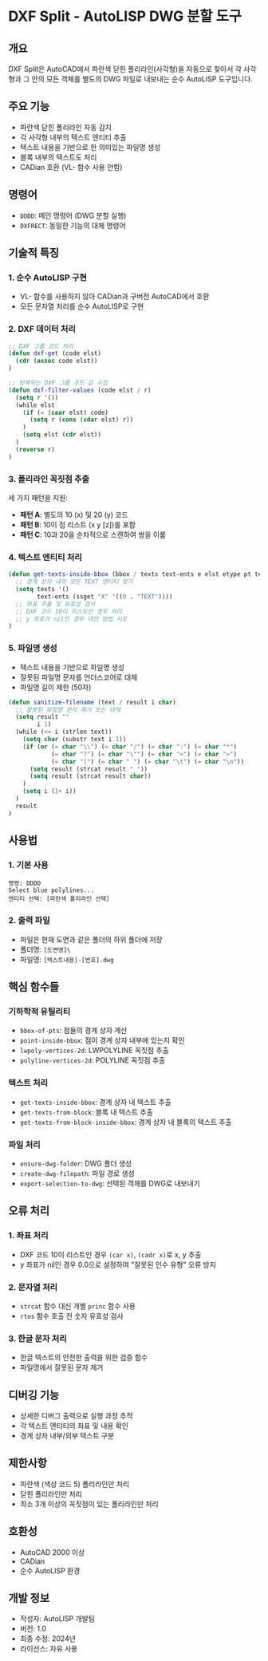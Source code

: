 # DXF Split - AutoLISP DWG 분할 도구

## 개요
DXF Split은 AutoCAD에서 파란색 닫힌 폴리라인(사각형)을 자동으로 찾아서 각 사각형과 그 안의 모든 객체를 별도의 DWG 파일로 내보내는 순수 AutoLISP 도구입니다.

## 주요 기능
- 파란색 닫힌 폴리라인 자동 감지
- 각 사각형 내부의 텍스트 엔티티 추출
- 텍스트 내용을 기반으로 한 의미있는 파일명 생성
- 블록 내부의 텍스트도 처리
- CADian 호환 (VL- 함수 사용 안함)

## 명령어
- `DDDD`: 메인 명령어 (DWG 분할 실행)
- `DXFRECT`: 동일한 기능의 대체 명령어

## 기술적 특징

### 1. 순수 AutoLISP 구현
- VL- 함수를 사용하지 않아 CADian과 구버전 AutoCAD에서 호환
- 모든 문자열 처리를 순수 AutoLISP로 구현

### 2. DXF 데이터 처리
```lisp
;; DXF 그룹 코드 처리
(defun dxf-get (code elst)
  (cdr (assoc code elst))
)

;; 반복되는 DXF 그룹 코드 값 수집
(defun dxf-filter-values (code elst / r)
  (setq r '())
  (while elst
    (if (= (caar elst) code)
      (setq r (cons (cdar elst) r))
    )
    (setq elst (cdr elst))
  )
  (reverse r)
)
```

### 3. 폴리라인 꼭짓점 추출
세 가지 패턴을 지원:
- **패턴 A**: 별도의 10 (x) 및 20 (y) 코드
- **패턴 B**: 10이 점 리스트 (x y [z])를 포함
- **패턴 C**: 10과 20을 순차적으로 스캔하여 쌍을 이룸

### 4. 텍스트 엔티티 처리
```lisp
(defun get-texts-inside-bbox (bbox / texts text-ents e elst etype pt text-content i x y)
  ;; 경계 상자 내의 모든 TEXT 엔티티 찾기
  (setq texts '()
        text-ents (ssget "X" '((0 . "TEXT"))))
  ;; 좌표 추출 및 유효성 검사
  ;; DXF 코드 10이 리스트인 경우 처리
  ;; y 좌표가 nil인 경우 대안 방법 시도
)
```

### 5. 파일명 생성
- 텍스트 내용을 기반으로 파일명 생성
- 잘못된 파일명 문자를 언더스코어로 대체
- 파일명 길이 제한 (50자)

```lisp
(defun sanitize-filename (text / result i char)
  ;; 잘못된 파일명 문자 제거 또는 대체
  (setq result ""
        i 1)
  (while (<= i (strlen text))
    (setq char (substr text i 1))
    (if (or (= char "\\") (= char "/") (= char ":") (= char "*") 
            (= char "?") (= char "\"") (= char "<") (= char ">") 
            (= char "|") (= char " ") (= char "\t") (= char "\n"))
      (setq result (strcat result "_"))
      (setq result (strcat result char))
    )
    (setq i (1+ i))
  )
  result
)
```

## 사용법

### 1. 기본 사용
```
명령: DDDD
Select blue polylines...
엔티티 선택: [파란색 폴리라인 선택]
```

### 2. 출력 파일
- 파일은 현재 도면과 같은 폴더의 하위 폴더에 저장
- 폴더명: `[도면명]\`
- 파일명: `[텍스트내용]-[번호].dwg`

## 핵심 함수들

### 기하학적 유틸리티
- `bbox-of-pts`: 점들의 경계 상자 계산
- `point-inside-bbox`: 점이 경계 상자 내부에 있는지 확인
- `lwpoly-vertices-2d`: LWPOLYLINE 꼭짓점 추출
- `polyline-vertices-2d`: POLYLINE 꼭짓점 추출

### 텍스트 처리
- `get-texts-inside-bbox`: 경계 상자 내 텍스트 추출
- `get-texts-from-block`: 블록 내 텍스트 추출
- `get-texts-from-block-inside-bbox`: 경계 상자 내 블록의 텍스트 추출

### 파일 처리
- `ensure-dwg-folder`: DWG 폴더 생성
- `create-dwg-filepath`: 파일 경로 생성
- `export-selection-to-dwg`: 선택된 객체를 DWG로 내보내기

## 오류 처리

### 1. 좌표 처리
- DXF 코드 10이 리스트인 경우 `(car x)`, `(cadr x)`로 x, y 추출
- y 좌표가 nil인 경우 0.0으로 설정하여 "잘못된 인수 유형" 오류 방지

### 2. 문자열 처리
- `strcat` 함수 대신 개별 `princ` 함수 사용
- `rtos` 함수 호출 전 숫자 유효성 검사

### 3. 한글 문자 처리
- 한글 텍스트의 안전한 출력을 위한 검증 함수
- 파일명에서 잘못된 문자 제거

## 디버깅 기능
- 상세한 디버그 출력으로 실행 과정 추적
- 각 텍스트 엔티티의 좌표 및 내용 확인
- 경계 상자 내부/외부 텍스트 구분

## 제한사항
- 파란색 (색상 코드 5) 폴리라인만 처리
- 닫힌 폴리라인만 처리
- 최소 3개 이상의 꼭짓점이 있는 폴리라인만 처리

## 호환성
- AutoCAD 2000 이상
- CADian
- 순수 AutoLISP 환경

## 개발 정보
- 작성자: AutoLISP 개발팀
- 버전: 1.0
- 최종 수정: 2024년
- 라이선스: 자유 사용